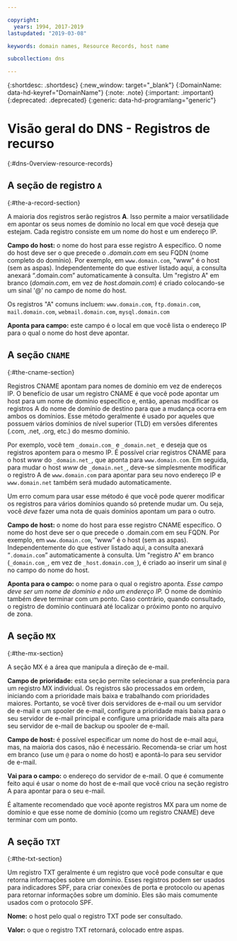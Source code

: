 ```yaml
---

copyright:
  years: 1994, 2017-2019
lastupdated: "2019-03-08"

keywords: domain names, Resource Records, host name

subcollection: dns

---
```



{:shortdesc: .shortdesc}
{:new_window: target="_blank"}
{:DomainName: data-hd-keyref="DomainName"}
{:note: .note}
{:important: .important}
{:deprecated: .deprecated}
{:generic: data-hd-programlang="generic"}

# Visão geral do DNS - Registros de recurso
{:#dns-0verview-resource-records}

## A seção de registro `A`
{:#the-a-record-section}

A maioria dos registros serão registros **A**. Isso permite a maior versatilidade em apontar os seus nomes de domínio no local em que você deseja que estejam. Cada registro consiste em um nome do host e um endereço IP.

**Campo do host:** o nome do host para esse registro A específico. O nome do host deve ser o que precede o _.domain.com_ em seu FQDN (nome completo do domínio). Por exemplo, em `www.domain.com`, "www" é o host (sem as aspas). Independentemente do que estiver listado aqui, a consulta anexará “.domain.com” automaticamente à consulta. Um "registro A" em branco (_domain.com_, em vez de _host.domain.com_) é criado colocando-se um sinal '@' no campo de nome do host.

Os registros "A" comuns incluem: `www.domain.com`, `ftp.domain.com`, `mail.domain.com`, `webmail.domain.com`, `mysql.domain.com`

**Aponta para campo:** este campo é o local em que você lista o endereço IP para o qual o nome do host deve apontar.

## A seção `CNAME`
{:#the-cname-section}

Registros CNAME apontam para nomes de domínio em vez de endereços IP. O benefício de usar um registro CNAME é que você pode apontar um host para um nome de domínio específico e, então, apenas modificar os registros A do nome de domínio de destino para que a mudança ocorra em ambos os domínios. Esse método geralmente é usado por aqueles que possuem vários domínios de nível superior (TLD) em versões diferentes (.com, .net, .org, etc.) do mesmo domínio.

Por exemplo, você tem `_domain.com_` e `_domain.net_` e deseja que os registros apontem para o mesmo IP. É possível criar registros CNAME para o host _www_ do `_domain.net_`, que aponta para `www.domain.com`. Em seguida, para mudar o host _www_ de `_domain.net_`, deve-se simplesmente modificar o registro A de `www.domain.com` para apontar para seu novo endereço IP e `www.domain.net` também será mudado automaticamente.

Um erro comum para usar esse método é que você pode querer modificar os registros para vários domínios quando só pretende mudar um. Ou seja, você _deve_ fazer uma nota de quais domínios apontam um para o outro.

**Campo de host:** o nome do host para esse registro CNAME específico. O nome do host deve ser o que precede o .domain.com em seu FQDN. Por exemplo, em `www.domain.com`, “www” é o host (sem as aspas). Independentemente do que estiver listado aqui, a consulta anexará “`.domain.com`” automaticamente à consulta. Um "registro A" em branco (`_domain.com_`, em vez de `_host.domain.com_`), é criado ao inserir um sinal `@` no campo do nome do host.

**Aponta para o campo:** o nome para o qual o registro aponta. _Esse campo deve ser um nome de domínio e não um endereço IP._ O nome de domínio também deve terminar com um ponto. Caso contrário, quando consultado, o registro de domínio continuará até localizar o próximo ponto no arquivo de zona.

## A seção `MX`
{:#the-mx-section}

A seção MX é a área que manipula a direção de e-mail.

**Campo de prioridade:** esta seção permite selecionar a sua preferência para um registro MX individual. Os registros são processados em ordem, iniciando com a prioridade mais baixa e trabalhando com prioridades maiores. Portanto, se você tiver dois servidores de e-mail ou um servidor de e-mail e um spooler de e-mail, configure a prioridade mais baixa para o seu servidor de e-mail principal e configure uma prioridade mais alta para seu servidor de e-mail de backup ou spooler de e-mail.

**Campo de host:** é possível especificar um nome do host de e-mail aqui, mas, na maioria dos casos, não é necessário. Recomenda-se criar um host em branco (use um `@` para o nome do host) e apontá-lo para seu servidor de e-mail.

**Vai para o campo:** o endereço do servidor de e-mail. O que é comumente feito aqui é usar o nome do host de e-mail que você criou na seção registro A para apontar para o seu e-mail.

É altamente recomendado que você aponte registros MX para um nome de domínio e que esse nome de domínio (como um registro CNAME) deve terminar com um ponto.

## A seção `TXT`
{:#the-txt-section}

Um registro TXT geralmente é um registro que você pode consultar e que retorna informações sobre um domínio. Esses registros podem ser usados para indicadores SPF, para criar conexões de porta e protocolo ou apenas para retornar informações sobre um domínio. Eles são mais comumente usados com o protocolo SPF.

**Nome:** o host pelo qual o registro TXT pode ser consultado.

**Valor:** o que o registro TXT retornará, colocado entre aspas.

